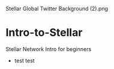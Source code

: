 Stellar Global Twitter Background (2).png
# Intro-to-Stellar
Stellar Network Intro for beginners
* test test

